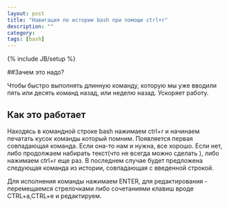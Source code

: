 ```yaml
---
layout: post
title: "Навигация по истории bash при помощи ctrl+r"
description: ""
category: 
tags: [bash]
---
```

{% include JB/setup %}

##Зачем это надо?

Чтобы быстро выполнять длинную команду, которую мы уже вводили пять или десять команд назад, или неделю назад. Ускоряет работу.

## Как это работает

Находясь в командной строке bash нажимаем ctrl+r и начинаем печатать кусок команды который помним. Появляется первая совпадающая команда. Если она-то нам и нужна, все хорошо. Если нет, либо продолжаем набирать текст(что не всегда можно сделать ), либо нажимаем ctrl+r еще раз. В последнем случае будет предложена следующая команда из истории, совпадающая с введенной строкой.

Для исполнения команды нажимаем ENTER, для редактирования - перемещаемся стрелочками либо сочетаниями клавиш вроде CTRL+a,CTRL+e и редактируем.

